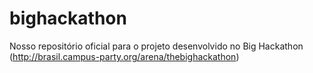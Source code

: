 # bighackathon
Nosso repositório oficial para o projeto desenvolvido no Big Hackathon (http://brasil.campus-party.org/arena/thebighackathon)
